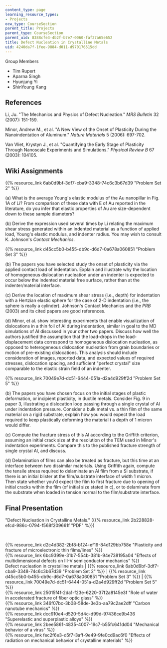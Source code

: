 ```yaml
---
content_type: page
learning_resource_types:
- Projects
ocw_type: CourseSection
parent_title: Projects
parent_type: CourseSection
parent_uid: 8388cfe3-4b2f-b7e7-0060-faf27a65e652
title: Defect Nucleation in Crystalline Metals
uid: 4240da7f-1fee-9884-d011-d970176515dd
---
```


Group Members

*   Tim Rupert
*   Aparna Singh
*   Hyunjung Yi
*   ShinYoung Kang

References
----------

Li, Ju. "The Mechanics and Physics of Defect Nucleation." _MRS Bulletin_ 32 (2007): 151-159.

Minor, Andrew M., et al. "A New View of the Onset of Plasticity During the Nanoindentation of Aluminum." _Nature Materials_ 5 (2006): 697-702.

Van Vliet, Krystyn J., et al. "Quantifying the Early Stage of Plasticity Through Nanoscale Experiments and Simulations." _Physical Review B_ 67 (2003): 104105.

Wiki Assignments
----------------

{{% resource_link 6ab0d9bf-3df7-cba9-3348-74c6c3b67d39 "Problem Set 2" %}}

(a) What is the average Young's elastic modulus of the Au nanopillar in Fig. 1A of Li? From comparison of these data with E of Au reported in the literature, do you infer that elastic properties of Au are size-dependent down to these sample diameters?

(b) Derive the expression used several times by Li relating the maximum shear stress generated within an indented material as a function of applied load, Young's elastic modulus, and indenter radius. You may wish to consult K. Johnson's _Contact Mechanics_.

{{% resource_link d45cc5b0-b455-db9c-d6d7-0a678a060851 "Problem Set 3" %}}

(b) The papers you have selected study the onset of plasticity via the applied contact load of indentation. Explain and illustrate why the location of homogeneous dislocation nucleation under an indenter is expected to occur below the indented material free surface, rather than at the indenter/material interface.

(c) Derive the location of maximum shear stress (i.e., depth) for indentation with a Hertzian elastic sphere for the case of 2-D indentation (i.e., the sphere is really a cylinder). Johnson's Contact Mechanics and the _PRB_ (2003) and its cited papers are good references.

(d) Minor, et al. show interesting experiments that enable visualization of dislocations in a thin foil of Al during indentation, similar in goal to the MD simulations of Al discussed in your other two papers. Discuss how well the authors justified the assumption that the load-drops in the load-displacement data correspond to homogeneous dislocation nucleation, as opposed to heterogeneous dislocation nucleation from grain boundaries or motion of pre-existing dislocations. This analysis should include consideration of images, reported data, and expected values of required stresses, dislocation spacing, and sufficient "perfect crystal" size comparable to the elastic strain field of an indenter.

{{% resource_link 70049e7d-dc51-6444-051a-d2a4d929ff2d "Problem Set 5" %}}

(b) The papers you have chosen focus on the initial stages of plastic deformation, or incipient plasticity, in ductile metals. Consider Fig. 9 in paper 3, illustrating a dislocation loop passing through a single crystal of Al under indentation pressure. Consider a bulk metal vs. a thin film of the same material on a rigid substrate, explain how you would expect the load required to keep plastically deforming the material t a depth of 1 micron would differ.

(c) Compute the fracture stress of this Al according to the Griffith criterion, assuming an initial crack size at the resolution of the TEM used in Minor's indentation experiments. Compare this to the published fracture strength of single crystal Al, and discuss.

(d) Delamination of films can also be treated as fracture, but this time at an interface between two dissimilar materials. Using Griffith again, compute the tensile stress required to delaminate an Al film from a Si substrate, if there is an initial blister at the film/substrate interface of width 1 micron. Then state whether you'd expect the film to first fracture due to opening of initial cracks within the film (of initial size stated in c), or to delaminate from the substrate when loaded in tension normal to the film/substrate interface.

Final Presentation
------------------

"Defect Nucleation in Crystalline Metals." ({{% resource_link 2b228828-efcd-986c-0794-f568f209661f "PDF" %}})

  
  
 

{{% resource_link d2c4d382-2bf8-b124-ef19-84d129bb758e "Plasticity and fracture of microelectronic thin films/lines" %}}  
{{% resource_link 6bc9399e-31b7-554b-381b-94e738195a04 "Effects of multidimensional defects on III-V semiconductor mechanics" %}}  
Defect nucleation in crystalline metals | {{% resource_link 6ab0d9bf-3df7-cba9-3348-74c6c3b67d39 "Problem Set 2" %}} | {{% resource_link d45cc5b0-b455-db9c-d6d7-0a678a060851 "Problem Set 3" %}} | {{% resource_link 70049e7d-dc51-6444-051a-d2a4d929ff2d "Problem Set 5" %}}  
{{% resource_link 25015f4f-2da1-f23e-6220-37f2a8145e3f "Role of water in accelerated fracture of fiber optic glass" %}}  
{{% resource_link 346f07bc-3b08-58de-3e3b-aa79c2ae2dff "Carbon nanotube mechanics" %}}  
{{% resource_link dcc910e4-d520-5d4c-d99d-97436ce9b436 "Superelastic and superplastic alloys" %}}  
{{% resource_link 2bee5861-4835-4007-19c7-b55fc641dd04 "Mechanical behavior of a virus" %}}  
{{% resource_link fec2f6e3-d5f7-3aff-9e49-9fe0cd9ac6f0 "Effects of radiation on mechanical behavior of crystalline materials" %}}